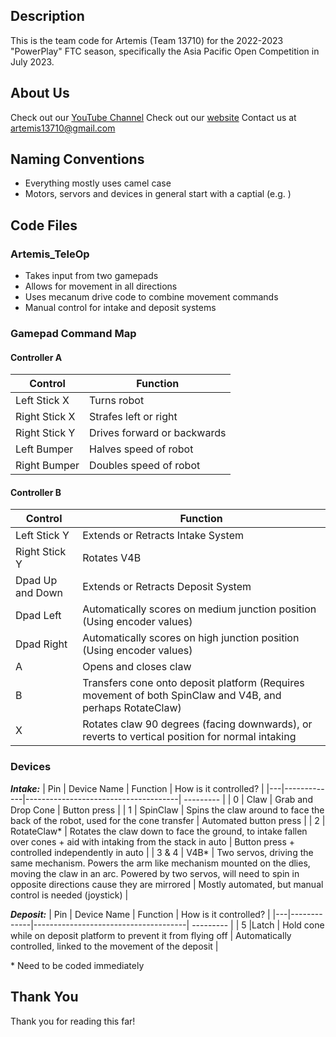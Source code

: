 ## Description
This is the team code for Artemis (Team 13710) for the 2022-2023 "PowerPlay" FTC season, specifically the Asia Pacific Open Competition in July 2023.

## About Us
Check out our [YouTube Channel](https://www.youtube.com/@artemis13710)
Check out our [website](https://sites.google.com/view/artemis13710/)
Contact us at artemis13710@gmail.com

## Naming Conventions
* Everything mostly uses camel case
* Motors, servors and devices in general start with a captial (e.g. ) 

## Code Files
### Artemis_TeleOp
* Takes input from two gamepads
* Allows for movement in all directions
* Uses mecanum drive code to combine movement commands
* Manual control for intake and deposit systems

### Gamepad Command Map

#### Controller A
| Control       | Function                    |
|---------------|-----------------------------|
| Left Stick X  | Turns robot                 |
| Right Stick X | Strafes left or right       |
| Right Stick Y | Drives forward or backwards |
| Left Bumper   | Halves speed of robot       |
| Right Bumper  | Doubles speed of robot      |

#### Controller B
| Control          | Function                                                                                                  |
|------------------|-----------------------------------------------------------------------------------------------------------|
| Left Stick Y     | Extends or Retracts Intake System                                                                         |
| Right Stick Y    | Rotates V4B                                                                                               |
| Dpad Up and Down | Extends or Retracts Deposit System                                                                        |
| Dpad Left        | Automatically scores on medium junction position (Using encoder values)                                   |
| Dpad Right       | Automatically scores on high junction position (Using encoder values)                                     | 
| A                | Opens and closes claw                                                                                     |
| B                | Transfers cone onto deposit platform (Requires movement of both SpinClaw and V4B, and perhaps RotateClaw) | 
| X                | Rotates claw 90 degrees (facing downwards), or reverts to vertical position for normal intaking           |




### Devices

**_Intake:_**
| Pin | Device Name       | Function                  | How is it controlled? |
|---|-------------|--------------------------------------| --------- |
| 0 | Claw  | Grab and Drop Cone    | Button press |
| 1 | SpinClaw | Spins the claw around to face the back of the robot, used for the cone transfer | Automated button press |
| 2 | RotateClaw* | Rotates the claw down to face the ground, to intake fallen over cones + aid with intaking from the stack in auto | Button press + controlled independently in auto |
| 3 & 4 | V4B* | Two servos, driving the same mechanism. Powers the arm like mechanism mounted on the dlies, moving the claw in an arc. Powered by two servos, will need to spin in opposite directions cause they are mirrored | Mostly automated, but manual control is needed (joystick) |


**_Deposit:_**
| Pin | Device Name       | Function                  | How is it controlled? |
|---|-------------|--------------------------------------| --------- |
| 5 |Latch  | Hold cone while on deposit platform to prevent it from flying off   | Automatically controlled, linked to the movement of the deposit |


\* Need to be coded immediately

## Thank You
Thank you for reading this far!